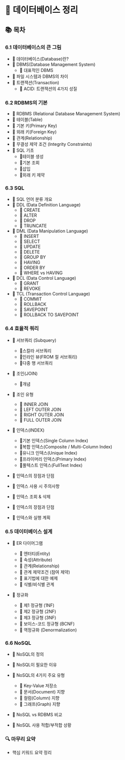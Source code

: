 # 📝 데이터베이스 정리

## 📚 목차

### 6.1 데이터베이스의 큰 그림

- 📌 데이터베이스(Database)란?
- 📌 DBMS(Database Management System)
  - 🔸 대표적인 DBMS
- 📌 파일 시스템과 DBMS의 차이
- 📌 트랜잭션(Transaction)
  - 🔸 ACID: 트랜잭션의 4가지 성질

### 6.2 RDBMS의 기본

- 📌 RDBMS (Relational Database Management System)
- 📌 테이블(Table)
- 📌 기본 키(Primary Key)
- 📌 외래 키(Foreign Key)
- 📌 관계(Relationship)
- 📌 무결성 제약 조건 (Integrity Constraints)
- 📌 SQL 기초
  - 🔸테이블 생성
  - 🔸기본 조회
  - 🔸삽입
  - 🔸외래 키 제약

### 6.3 SQL

- 📌 SQL 언어 분류 개요
- 📌 DDL (Data Definition Language)
  - 🔸 CREATE
  - 🔸 ALTER
  - 🔸 DROP
  - 🔸 TRUNCATE
- 📌 DML (Data Manipulation Language)
  - 🔸 INSERT
  - 🔸 SELECT
  - 🔸 UPDATE
  - 🔸 DELETE
  - 🔸 GROUP BY
  - 🔸 HAVING
  - 🔸 ORDER BY
  - 🔸 WHERE vs HAVING
- 📌 DCL (Data Control Language)
  - 🔸 GRANT
  - 🔸 REVOKE
- 📌 TCL (Transaction Control Language)
  - 🔸 COMMIT
  - 🔸 ROLLBACK
  - 🔸 SAVEPOINT
  - 🔸 ROLLBACK TO SAVEPOINT

### 6.4 효율적 쿼리

- 📌 서브쿼리 (Subquery)

  - 🔸스칼라 서브쿼리
  - 🔸인라인 뷰(FROM 절 서브쿼리)
  - 🔸다중 행 서브쿼리

- 📌 조인(JOIN)
  - 🔸개념
- 📌 조인 유형

  - 🔸 INNER JOIN
  - 🔸 LEFT OUTER JOIN
  - 🔸 RIGHT OUTER JOIN
  - 🔸 FULL OUTER JOIN

- 📌 인덱스(INDEX)

  - 🔸기본 인덱스(Single Column Index)
  - 🔸복합 인덱스(Composite / Multi-Column Index)
  - 🔸유니크 인덱스(Unique Index)
  - 🔸프라이머리 인덱스(Primary Index)
  - 🔸풀텍스트 인덱스(FullText Index)

- 📌 인덱스의 장점과 단점
- 📌 인덱스 사용 시 주의사항
- 📌 인덱스 조회 & 삭제
- 📌 인덱스의 장점과 단점
- 📌 인덱스와 실행 계획

### 6.5 데이터베이스 설계

- 📌 ER 다이어그램

  - 🔸 엔터티(Entity)
  - 🔸 속성(Attribute)
  - 🔸 관계(Relationship)
  - 🔸 관계 제약조건 (참여 제약)
  - 🔸 표기법에 대한 예제
  - 🔸 식별/비식별 관계

- 📌 정규화
  - 🔸 제1 정규형 (1NF)
  - 🔸 제2 정규형 (2NF)
  - 🔸 제3 정규형 (3NF)
  - 🔸 보이스-코드 정규형 (BCNF)
  - 🔸 역정규화 (Denormalization)

### 6.6 NoSQL

- 📌 NoSQL의 정의
- 📌 NoSQL이 필요한 이유
- 📌 NoSQL의 4가지 주요 유형

  - 🔸 Key-Value 저장소
  - 🔸 문서(Document) 지향
  - 🔸 컬럼(Column) 지향
  - 🔸 그래프(Graph) 지향

- 📌 NoSQL vs RDBMS 비교
- 📌 NoSQL 사용 적합/부적합 상황

### 🔍 마무리 요약

- 핵심 키워드 요약 정리
